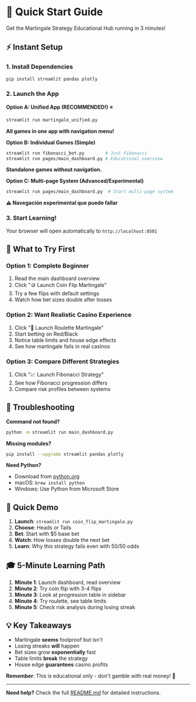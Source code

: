 # 🚀 Quick Start Guide

Get the Martingale Strategy Educational Hub running in 3 minutes!

## ⚡ Instant Setup

### 1. Install Dependencies
```bash
pip install streamlit pandas plotly
```

### 2. Launch the App

**Option A: Unified App (RECOMMENDED!) ⭐**
```bash
streamlit run martingale_unified.py
```
**All games in one app with navigation menu!**

**Option B: Individual Games (Simple)**
```bash
streamlit run fibonacci_bot.py        # Just Fibonacci
streamlit run pages/main_dashboard.py # Educational overview
```
**Standalone games without navigation.**

**Option C: Multi-page System (Advanced/Experimental)**
```bash
streamlit run pages/main_dashboard.py  # Start multi-page system
```
**⚠️ Navegación experimental que puede fallar**

### 3. Start Learning!
Your browser will open automatically to `http://localhost:8501`

## 🎯 What to Try First

### Option 1: Complete Beginner
1. Read the main dashboard overview
2. Click "🪙 Launch Coin Flip Martingale"
3. Try a few flips with default settings
4. Watch how bet sizes double after losses

### Option 2: Want Realistic Casino Experience  
1. Click "🎲 Launch Roulette Martingale"
2. Start betting on Red/Black
3. Notice table limits and house edge effects
4. See how martingale fails in real casinos

### Option 3: Compare Different Strategies
1. Click "📈 Launch Fibonacci Strategy"  
2. See how Fibonacci progression differs
3. Compare risk profiles between systems

## 🔧 Troubleshooting

**Command not found?**
```bash
python -m streamlit run main_dashboard.py
```

**Missing modules?**
```bash
pip install --upgrade streamlit pandas plotly
```

**Need Python?** 
- Download from [python.org](https://python.org)
- macOS: `brew install python`
- Windows: Use Python from Microsoft Store

## 📱 Quick Demo

1. **Launch**: `streamlit run coin_flip_martingale.py`
2. **Choose**: Heads or Tails  
3. **Bet**: Start with $5 base bet
4. **Watch**: How losses double the next bet
5. **Learn**: Why this strategy fails even with 50/50 odds

## 🎓 5-Minute Learning Path

1. **Minute 1**: Launch dashboard, read overview
2. **Minute 2**: Try coin flip with 3-4 flips
3. **Minute 3**: Look at progression table in sidebar  
4. **Minute 4**: Try roulette, see table limits
5. **Minute 5**: Check risk analysis during losing streak

## 💡 Key Takeaways

- Martingale **seems** foolproof but isn't
- Losing streaks **will** happen 
- Bet sizes grow **exponentially** fast
- Table limits **break** the strategy
- House edge **guarantees** casino profits

**Remember**: This is educational only - don't gamble with real money! 🎰

---

**Need help?** Check the full [README.md](README.md) for detailed instructions.